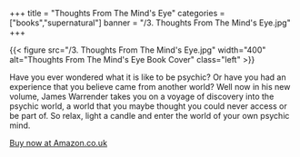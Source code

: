 +++
title = "Thoughts From The Mind's Eye"
categories = ["books","supernatural"]
banner = "/3. Thoughts From The Mind's Eye.jpg"
+++

{{< figure src="/3. Thoughts From The Mind's Eye.jpg" width="400" alt="Thoughts From The Mind's Eye Book Cover" class="left" >}}

Have you ever wondered what it is like to be psychic? Or have you had an experience that you believe came from another world? Well now in his new volume, James Warrender takes you on a voyage of discovery into the psychic world, a world that you maybe thought you could never access or be part of. So relax, light a candle and enter the world of your own psychic mind.
  
[Buy now at Amazon.co.uk](https://www.amazon.co.uk/Thoughts-Minds-Eye-Psychic-Handbook/dp/1502302039)